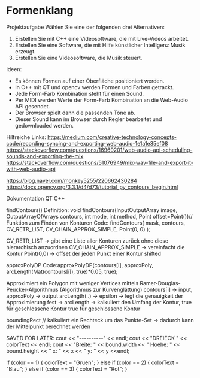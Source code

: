 # Formenklang

Projektaufgabe
Wählen Sie eine der folgenden drei Alternativen:
1. Erstellen Sie mit C++ eine Videosoftware, die mit Live-Videos arbeitet.
2. Erstellen Sie eine Software, die mit Hilfe künstlicher Intelligenz Musik erzeugt.
3. Erstellen Sie eine Videosoftware, die Musik steuert.

Ideen:
- Es können Formen auf einer Oberfläche positioniert werden.
- In C++ mit QT und opencv werden Formen und Farben getrackt.
- Jede Form-Farb Kombination steht für einen Sound.
- Per MIDI werden Werte der Form-Farb Kombination an die Web-Audio API gesendet.
- Der Browser spielt dann die passenden Töne ab.
- Dieser Sound kann im Browser durch Regler bearbeitet und gedownloaded werden.

Hilfreiche Links:
https://medium.com/creative-technology-concepts-code/recording-syncing-and-exporting-web-audio-1e1a1e35ef08
https://stackoverflow.com/questions/16969201/web-audio-api-scheduling-sounds-and-exporting-the-mix
https://stackoverflow.com/questions/51076949/mix-wav-file-and-export-it-with-web-audio-api

https://blog.naver.com/monkey5255/220662430284
https://docs.opencv.org/3.3.1/d4/d73/tutorial_py_contours_begin.html



Dokumentation QT C++

findContours()
Definition: void findContours(InputOutputArray image, OutputArrayOfArrays contours, int mode, int method, Point offset=Point())// Funktion zum Finden von Konturen
Code:       findContours( mask, contours, CV_RETR_LIST, CV_CHAIN_APPROX_SIMPLE, Point(0, 0) );

CV_RETR_LIST -> gibt eine Liste aller Konturen zurück ohne diese hierarchisch anzuordnen
CV_CHAIN_APPROX_SIMPLE -> vereinfacht die Kontur
Point(0,0) -> offset der jeden Punkt einer Kontur shifted

approxPolyDP
Code:approxPolyDP(contours[i], approxPoly, arcLength(Mat(contours[i]), true)*0.05, true);

Approximiert ein Polygon mit weniger Vertices mittels Ramer-Douglas-Peucker-Algorithmus (Algorithmus zur Kurvenglättung)
 contours[i] -> input, approxPoly -> output
arcLength(..) -> epsilon -> legt die genauigkeit der Approximierung fest -> arcLength -> kalkuliert den Umfang der Kontur, true für geschlossene Kontur
true für geschlossene Kontur

boundingRect
            // kalkuliert ein Rechteck um das Punkte-Set -> dadurch kann der Mittelpunkt berechnet werden



SAVED FOR LATER:
 cout << "----------" << endl;
cout << "DREIECK " << colorText << endl;
cout << "Breite: " << bound.width << " Hoehe: " << bound.height << " x: " << x << " y: " << y <<endl;



if (color == 1) {
        colorText = "Gruen";
    } else if (color == 2) {
        colorText = "Blau";
    } else if (color == 3) {
        colorText = "Rot";
    }